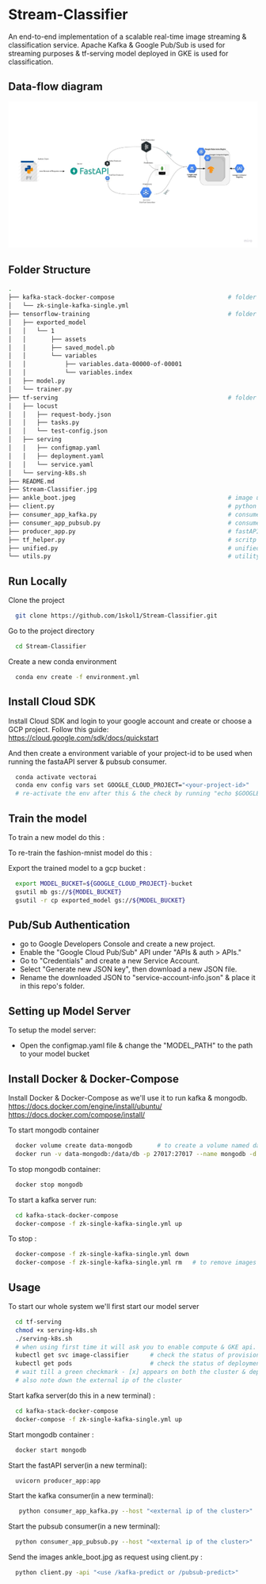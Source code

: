 
# Stream-Classifier

An end-to-end implementation of a scalable real-time image streaming & classification service. Apache Kafka & Google Pub/Sub is used for streaming purposes & tf-serving model deployed in GKE is used for classification.

## Data-flow diagram
![alt text](https://github.com/1skol1/Stream-Classifier/blob/main/Stream-Classifier.jpg?raw=true)


## Folder Structure

```bash
.
├── kafka-stack-docker-compose                                # folder containing file to spin up kafka server
│   └── zk-single-kafka-single.yml
├── tensorflow-training                                       # folder containing files to train the model & exported model file
│   ├── exported_model
│   │   └── 1
│   │       ├── assets
│   │       ├── saved_model.pb
│   │       └── variables
│   │           ├── variables.data-00000-of-00001
│   │           └── variables.index
│   ├── model.py
│   └── trainer.py
├── tf-serving                                                # folder cointaining files to run & load test the model server
│   ├── locust
│   │   ├── request-body.json
│   │   ├── tasks.py
│   │   └── test-config.json
│   ├── serving
│   │   ├── configmap.yaml
│   │   ├── deployment.yaml
│   │   └── service.yaml
│   └── serving-k8s.sh
├── README.md
├── Stream-Classifier.jpg
├── ankle_boot.jpeg                                           # image used in request
├── client.py                                                 # python client to produce streamof requests
├── consumer_app_kafka.py                                     # consumer script for kafka
├── consumer_app_pubsub.py                                    # consumer script for pub/sub
├── producer_app.py                                           # fastAPI server for processing requests
├── tf_helper.py                                              # scritp for model prediction
├── unified.py                                                # unified api for producing & consuming kafka/pubsub messages
└── utils.py                                                  # utility functions

```
## Run Locally

Clone the project

```bash
  git clone https://github.com/1skol1/Stream-Classifier.git
```

Go to the project directory

```bash
  cd Stream-Classifier
```

Create a new conda environment

```bash
  conda env create -f environment.yml 
```

## Install Cloud SDK 

  Install Cloud SDK and login to your google account and create or choose a GCP project.
  Follow this guide: https://cloud.google.com/sdk/docs/quickstart
  
  And then create a environment variable of your project-id to be used when running the fastaAPI server & pubsub consumer.

```bash
  conda activate vectorai
  conda env config vars set GOOGLE_CLOUD_PROJECT="<your-project-id>"
  # re-activate the env after this & the check by running "echo $GOOGLE_CLOUD_PROJECT"
```

## Train the model

  To train a new model do this :
  
  To re-train the fashion-mnist model do this :
  
  Export the trained model to a gcp bucket :
```bash
  export MODEL_BUCKET=${GOOGLE_CLOUD_PROJECT}-bucket
  gsutil mb gs://${MODEL_BUCKET}
  gsutil -r cp exported_model gs://${MODEL_BUCKET}
```

## Pub/Sub Authentication

  * go to Google Developers Console and create a new project.
  * Enable the "Google Cloud Pub/Sub" API under "APIs & auth > APIs."
  * Go to "Credentials" and create a new Service Account.
  * Select "Generate new JSON key", then download a new JSON file.
  * Rename the downloaded JSON to "service-account-info.json" & place it in this repo's folder.

## Setting up Model Server

  To setup the model server:
  
  * Open the configmap.yaml file & change the "MODEL_PATH" to the path to your model bucket


## Install Docker & Docker-Compose

   Install Docker & Docker-Compose as we'll use it to run kafka & mongodb.
   https://docs.docker.com/engine/install/ubuntu/ 
   https://docs.docker.com/compose/install/
   
   To start mongodb container
```bash
  docker volume create data-mongodb       # to create a volume named data-mongodb
  docker run -v data-mongodb:/data/db -p 27017:27017 --name mongodb -d mongo        # this will automatically pull the MongoDB image and start the container.
```
  To stop mongodb container:
```bash
  docker stop mongodb     
```

  To start a kafka server run:
  
```bash
  cd kafka-stack-docker-compose
  docker-compose -f zk-single-kafka-single.yml up
```
  To stop :
```bash
  docker-compose -f zk-single-kafka-single.yml down
  docker-compose -f zk-single-kafka-single.yml rm   # to remove images
```

## Usage

  To start our whole system we'll first start our model server

```bash
  cd tf-serving
  chmod +x serving-k8s.sh
  ./serving-k8s.sh
  # when using first time it will ask you to enable compute & GKE api. You can re-run the script after a while.
  kubectl get svc image-classifier      # check the status of provisioning the service
  kubectl get pods                      # check the status of deployments
  # wait till a green checkmark - [x] appears on both the cluster & deployment in kubernetes dashboard in GCP. Might take 5-10 mins.
  # also note down the external ip of the cluster
```

  Start kafka server(do this in a new terminal) :
  
```bash
  cd kafka-stack-docker-compose
  docker-compose -f zk-single-kafka-single.yml up
```

  Start mongodb container :
  
```bash
  docker start mongodb     
```

  Start the fastAPI server(in a new terminal):
  
```bash
  uvicorn producer_app:app     
```

  Start the kafka consumer(in a new terminal):
```bash
   python consumer_app_kafka.py --host "<external ip of the cluster>"
```

  Start the pubsub consumer(in a new terminal):
 ```bash
   python consumer_app_pubsub.py --host "<external ip of the cluster>"
``` 
  
  Send the images ankle_boot.jpg as request using client.py :
 ```bash
   python client.py -api "<use /kafka-predict or /pubsub-predict>"
``` 

